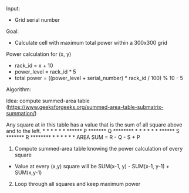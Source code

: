 Input:
- Grid serial number

Goal:
- Calculate cell with maximum total power within a 300x300 grid

Power calculation for (x, y)
- rack_id = x + 10
- power_level = rack_id * 5
- total power = ((power_level + serial_number) * rack_id / 100) % 10 - 5

Algorithm:

Idea: compute summed-area table (https://www.geeksforgeeks.org/summed-area-table-submatrix-summation/)

Any square at in this table has a value that is the sum of all square above and to the left.
       *         *
       *         *
       *         *
****** P ******* Q ********
       *         *
       *         *
       *         *
****** S ******* R ********
       *         *
       *         *
       *         *
AREA SUM = R - Q - S + P

1. Compute summed-area table knowing the power calculation of every square
  - Value at every (x,y) square will be
    SUM(x-1, y) - SUM(x-1, y-1) + SUM(x,y-1)
2. Loop through all squares and keep maximum power